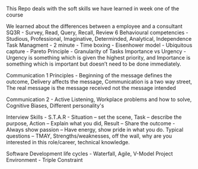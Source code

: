 This Repo deals with the soft skills we have learned in week one of the course 

We learned about the differences between a employee and a consultant 
SQ3R - Survey, Read, Query, Recall, Review
6 Behavioural competencies - Studious, Professional, Imaginative, Determinded, Analytical, Independence
Task Managment - 2 minute - Time boxing - Eisenhower model - Ubiquitous capture - Pareto Principle - Granularity of Tasks
Importance vs Urgency -	Urgency is something which is given the highest priority, and Importance is something which is important but doesn’t need to be done immediately.

Communication 1 Principles - Beginning of the message defines the outcome, Delivery affects the message, Communication is a two way street, The real message is the message received not the message intended

Communication 2 - Active Listening, Workplace problems and how to solve, Cognitive Biases, Different personality's 

Interview Skills - S.T.A.R - 	Situation – set the scene,	Task – describe the purpose,	Action – Explain what you did, Result – Share the outcome - 	Always show passion – Have energy, show pride in what you do.	Typical questions – TMAY, Strengths/weaknesses, off the wall, why are you interested in this role/career, technical knowledge.

Software Development life cycles - Waterfall, Agile, V-Model 
Project Environment - Triple Constraint

